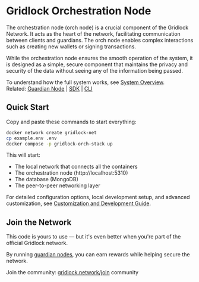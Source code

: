 # Gridlock Orchestration Node

The orchestration node (orch node) is a crucial component of the Gridlock Network. It acts as the heart of the network, facilitating communication between clients and guardians. The orch node enables complex interactions such as creating new wallets or signing transactions.

While the orchestration node ensures the smooth operation of the system, it is designed as a simple, secure component that maintains the privacy and security of the data without seeing any of the information being passed.

To understand how the full system works, see [System Overview](./SystemOverview.md).  
Related: [Guardian Node](https://github.com/GridlockNetwork/guardian-node) | [SDK](https://github.com/GridlockNetwork/gridlock-sdk) | [CLI](https://github.com/GridlockNetwork/gridlock-cli)

## Quick Start

Copy and paste these commands to start everything:

```sh
docker network create gridlock-net
cp example.env .env
docker compose -p gridlock-orch-stack up
```

This will start:

- The local network that connects all the containers
- The orchestration node (http://localhost:5310)
- The database (MongoDB)
- The peer-to-peer networking layer

For detailed configuration options, local development setup, and advanced customization, see [Customization and Development Guide](./customization_and_development.md).

## Join the Network

This code is yours to use — but it's even better when you're part of the official Gridlock network.

By running [guardian nodes](https://github.com/GridlockNetwork/guardian-node), you can earn rewards while helping secure the network.

Join the community: [gridlock.network/join](https://gridlock.network/join)
community